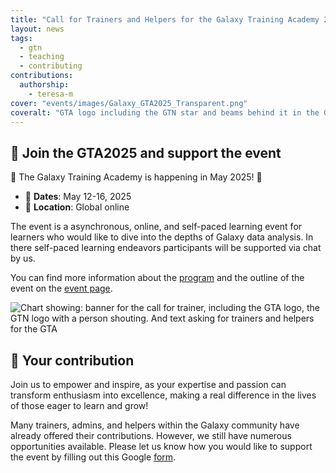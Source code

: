 ```yaml
---
title: "Call for Trainers and Helpers for the Galaxy Training Academy 2025"
layout: news
tags:
  - gtn
  - teaching
  - contributing
contributions:
  authorship:
    - teresa-m
cover: "events/images/Galaxy_GTA2025_Transparent.png"
coveralt: "GTA logo including the GTN star and beams behind it in the GTN colors. Additionally the Text: Galaxy Training Academy and GALAXY TRAINING NETWORK and the Galaxy logo." 
---
```


## 🌠 Join the GTA2025 and support the event

🎉 The Galaxy Training Academy is happening in May 2025! 🎉


- 📆 **Dates**:  May 12-16, 2025
- 📍 **Location**:  Global online


The event is a asynchronous, online, and self-paced learning event for learners who would like to dive into the depths of Galaxy data analysis. In there self-paced learning endeavors participants will be supported via chat by us.

You can find more information about the [program](https://training.galaxyproject.org/training-material/events/2025-05-12-galaxy-academy-2025.html#monday-introduction) and the outline of the event on the [event page](https://training.galaxyproject.org/training-material/events/2025-05-12-galaxy-academy-2025.html).


![Chart showing: banner for the call for trainer, including the GTA logo, the GTN logo with a person shouting. And text asking for trainers and helpers for the GTA]({{site.baseurl}}/news/images/GTA2025_call_trainer_banner.png)



## 🚀 Your contribution 

Join us to empower and inspire, as your expertise and passion can transform enthusiasm into excellence, making a real difference in the lives of those eager to learn and grow!

Many trainers, admins, and helpers within the Galaxy community have already offered their contributions. However, we still have numerous opportunities available. Please let us know how you would like to support the event by filling out this Google [form](http://gxy.io/GTA2025-trainer).




